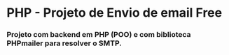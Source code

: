 # PHP - Projeto de Envio de email Free
### Projeto com backend em PHP (POO) e com biblioteca PHPmailer para resolver o SMTP.
